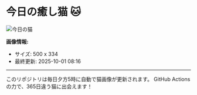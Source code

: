 # 今日の癒し猫 🐱

![今日の猫](https://cdn2.thecatapi.com/images/5mc.jpg)

**画像情報:**
- サイズ: 500 x 334
- 最終更新: 2025-10-01 08:16

---

このリポジトリは毎日夕方5時に自動で猫画像が更新されます。
GitHub Actionsの力で、365日違う猫に出会えます！
